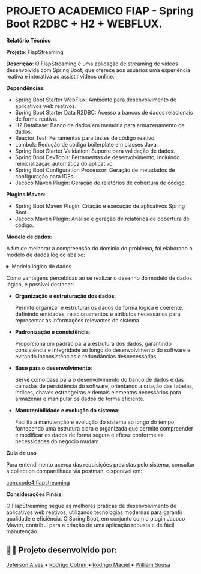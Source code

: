 # PROJETO ACADEMICO FIAP - Spring Boot R2DBC + H2 + WEBFLUX.

**Relatório Técnico**

**Projeto**: FiapStreaming

**Descrição**:
O FiapStreaming é uma aplicação de streaming de vídeos desenvolvida com Spring Boot, que oferece aos usuários uma experiência reativa e interativa ao assistir vídeos online.

**Dependências**:
- Spring Boot Starter WebFlux: Ambiente para desenvolvimento de aplicativos web reativos.
- Spring Boot Starter Data R2DBC: Acesso a bancos de dados relacionais de forma reativa.
- H2 Database: Banco de dados em memória para armazenamento de dados.
- Reactor Test: Ferramentas para testes de código reativo.
- Lombok: Redução de código boilerplate em classes Java.
- Spring Boot Starter Validation: Suporte para validação de dados.
- Spring Boot DevTools: Ferramentas de desenvolvimento, incluindo reinicialização automática do aplicativo.
- Spring Boot Configuration Processor: Geração de metadados de configuração para IDEs.
- Jacoco Maven Plugin: Geração de relatórios de cobertura de código.

**Plugins Maven**:
- Spring Boot Maven Plugin: Criação e execução de aplicativos Spring Boot.
- Jacoco Maven Plugin: Análise e geração de relatórios de cobertura de código.

**Modelo de dados**:

<p> A fim de melhorar a compreensão do domínio do problema, foi elaborado o modelo de dados lógico abaixo: </p>

<details>
<summary>Modelo lógico de dados</summary>

![modelo-dados-logico.jpeg](images%2Fmodelo-dados-logico.jpeg)

</details>

<p> Como vantagens percebidas ao se realizar o desenho do modelo de dados lógico, é possível destacar:

- **Organização e estruturação dos dados**: <p> Permite organizar e estruturar os dados de forma lógica e coerente, definindo entidades, relacionamentos e atributos necessários para representar as informações relevantes do sistema. </p>

- **Padronização e consistência**: <p>Proporciona um padrão para a estrutura dos dados, garantindo consistência e integridade ao longo do desenvolvimento do software e evitando inconsistências e redundâncias desnecessárias.</p>

- **Base para o desenvolvimento**: <p>Serve como base para o desenvolvimento do banco de dados e das camadas de persistência do software, orientando a criação das tabelas, índices, chaves estrangeiras e demais elementos necessários para armazenar e manipular os dados de forma eficiente.</p>

- **Manutenibilidade e evolução do sistema**: <p> Facilita a manutenção e evolução do sistema ao longo do tempo, fornecendo uma estrutura clara e organizada que permite compreender e modificar os dados de forma segura e eficaz conforme as necessidades do negócio mudam. </p>

**Guia de uso**
<p>Para entendimento acerca das requisições previstas pelo sistema, consultar a collection compartilhada via postman, disponível em: </p>

[com.code4.fiapstreaming ](https://cloudy-meadow-864721.postman.co/workspace/code4~5bc95c3f-1422-4941-8b47-2a50c25bffbe/collection/27460646-f0c01e7e-d8f0-493b-8628-dbbda31cdcfe?action=share&creator=27460646)

**Considerações Finais**:
 <p> O FiapStreaming segue as melhores práticas de desenvolvimento de aplicativos web reativos, utilizando tecnologias modernas para garantir qualidade e eficiência. O Spring Boot, em conjunto com o plugin Jacoco Maven, contribui para a criação de uma aplicação robusta e de fácil manutenção. </p>


## 👨‍🎓 Projeto desenvolvido por:

[Jeferson Alves ](https://github.com/jefsantos)•
[Rodrigo Cotrim ](https://github.com/rdgmv)•
[Rodrigo Maciel ](https://github.com/rodrigomgalvao)•
[William Sousa ](https://github.com/willrsousa94)
